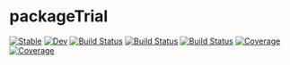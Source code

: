 # packageTrial

[![Stable](https://img.shields.io/badge/docs-stable-blue.svg)](https://sunnyXu.github.io/packageTrial.jl/stable)
[![Dev](https://img.shields.io/badge/docs-dev-blue.svg)](https://sunnyXu.github.io/packageTrial.jl/dev)
[![Build Status](https://travis-ci.com/sunnyXu/packageTrial.jl.svg?branch=master)](https://travis-ci.com/sunnyXu/packageTrial.jl)
[![Build Status](https://ci.appveyor.com/api/projects/status/github/sunnyXu/packageTrial.jl?svg=true)](https://ci.appveyor.com/project/sunnyXu/packageTrial-jl)
[![Build Status](https://api.cirrus-ci.com/github/sunnyXu/packageTrial.jl.svg)](https://cirrus-ci.com/github/sunnyXu/packageTrial.jl)
[![Coverage](https://codecov.io/gh/sunnyXu/packageTrial.jl/branch/master/graph/badge.svg)](https://codecov.io/gh/sunnyXu/packageTrial.jl)
[![Coverage](https://coveralls.io/repos/github/sunnyXu/packageTrial.jl/badge.svg?branch=master)](https://coveralls.io/github/sunnyXu/packageTrial.jl?branch=master)
